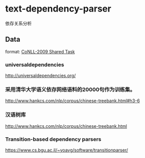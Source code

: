 # text-dependency-parser
依存关系分析

## Data
format: [CoNLL-2009 Shared Task](http://ufal.mff.cuni.cz/conll2009-st/task-description.html)

### universaldependencies
http://universaldependencies.org/

### 采用清华大学语义依存网络语料的20000句作为训练集。
http://www.hankcs.com/nlp/corpus/chinese-treebank.html#h3-6

### 汉语树库
http://www.hankcs.com/nlp/corpus/chinese-treebank.html

### Transition-based dependency parsers
https://www.cs.bgu.ac.il/~yoavg/software/transitionparser/